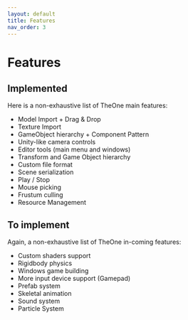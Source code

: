 ```yaml
---
layout: default
title: Features
nav_order: 3
---
```


<span name="features"></span>
# Features
## Implemented
Here is a non-exhaustive list of TheOne main features:
- Model Import + Drag & Drop
- Texture Import
- GameObject hierarchy + Component Pattern
- Unity-like camera controls
- Editor tools (main menu and windows)
- Transform and Game Object hierarchy
- Custom file format
- Scene serialization
- Play / Stop
- Mouse picking
- Frustum culling
- Resource Management

## To implement
Again, a non-exhaustive list of TheOne in-coming features:
- Custom shaders support
- Rigidbody physics
- Windows game building
- More input device support (Gamepad)
- Prefab system
- Skeletal animation
- Sound system
- Particle System